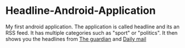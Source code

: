 # Headline-Android-Application

My first android application. The application is called headline and its an RSS feed. It has multiple categories such as "sport" or "politics". It then shows you the headlines from [The guardian](https://www.theguardian.com/us) and [Daily mail](http://www.dailymail.co.uk/ushome/index.html)
